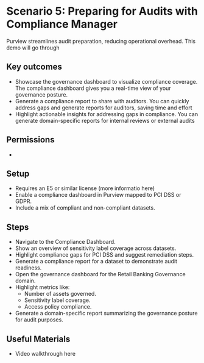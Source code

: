 # Scenario 5: Preparing for Audits with Compliance Manager

Purview streamlines audit preparation, reducing operational overhead. This demo will go through

## Key outcomes

- Showcase the governance dashboard to visualize compliance coverage. The compliance dashboard gives you a real-time view of your governance posture.
- Generate a compliance report to share with auditors. You can quickly address gaps and generate reports for auditors, saving time and effort
- Highlight actionable insights for addressing gaps in compliance. You can generate domain-specific reports for internal reviews or external audits

## Permissions

-

## Setup

- Requires an E5 or similar license (more informatio here)
- Enable a compliance dashboard in Purview mapped to PCI DSS or GDPR.
- Include a mix of compliant and non-compliant datasets.

## Steps

- Navigate to the Compliance Dashboard.
- Show an overview of sensitivity label coverage across datasets.
- Highlight compliance gaps for PCI DSS and suggest remediation steps.
- Generate a compliance report for a dataset to demonstrate audit readiness.
- Open the governance dashboard for the Retail Banking Governance domain.
- Highlight metrics like:
  - Number of assets governed.
  - Sensitivity label coverage.
  - Access policy compliance.
- Generate a domain-specific report summarizing the governance posture for audit purposes.

## Useful Materials

- Video walkthrough here
